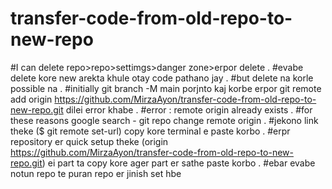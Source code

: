 # transfer-code-from-old-repo-to-new-repo

#I can delete repo>repo>settimgs>danger zone>erpor delete
.
#evabe delete kore new arekta khule otay code pathano jay
.
#but delete na korle possible na 
.
#initially git branch -M main porjnto kaj korbe erpor git remote add origin https://github.com/MirzaAyon/transfer-code-from-old-repo-to-new-repo.git dilei error khabe
.
#error : remote origin already exists
.
#for these reasons google search - git repo change remote origin
.
#jekono link theke ($ git remote set-url) copy  kore terminal e paste korbo
.
#erpr repository er quick setup theke (origin https://github.com/MirzaAyon/transfer-code-from-old-repo-to-new-repo.git) ei part ta copy kore ager part er sathe paste korbo
.
#ebar evabe notun repo te puran repo er jinish set hbe 
